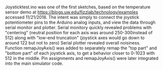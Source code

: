 Joysticktest.ino was one of the first sketches, based on the temperature sensor demo at https://blogs.uw.edu/fizzlab/technology/examples  accessed 11/21/2018. The intent was simply to connect the joystick potentiometer pins to the Arduino analog inputs, and view the data through serial monitor and plotter. Serial monitory quickly revealed problems with "centering" (neutral position for each axis was around 250-300instead of 512) along with "low-end truncation" (joystick axes would go down to around 122 but not to zero) Serial plotter revealed overall noisiness. Function remapJoyAxis() was added to separately remap the "top part" and "bottom part" of each joystick axis, to get a behavior closer to 0-1023 with 512 in the middle.  Pin assignments and remapJoyAxis() were later integrated into the main simulator code.